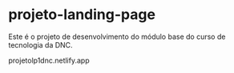 # projeto-landing-page
Este é o projeto de desenvolvimento do módulo base do curso de tecnologia da DNC.

projetolp1dnc.netlify.app

